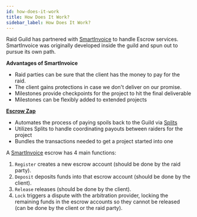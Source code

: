 ```yaml
---
id: how-does-it-work
title: How Does It Work?
sidebar_label: How Does It Work?
---
```


Raid Guild has partnered with [SmartInvoice](https://smartinvoice.xyz) to handle Escrow services. SmartInvoice was originally developed inside the guild and spun out to pursue its own path.

**Advantages of SmartInvoice**

- Raid parties can be sure that the client has the money to pay for the raid.
- The client gains protections in case we don't deliver on our promise.
- Milestones provide checkpoints for the project to hit the final deliverable
- Milestones can be flexibly added to extended projects

[**Escrow Zap**](./zap.md)

- Automates the process of paying spoils back to the Guild via [Splits](https://splits.org)
- Utilizes Splits to handle coordinating payouts between raiders for the project
- Bundles the transactions needed to get a project started into one

A [SmartInvoice](https://smartinvoice.xyz) escrow has 4 main functions:

1. `Register` creates a new escrow account (should be done by the raid party).
2. `Deposit` deposits funds into that escrow account (should be done by the client).
3. `Release` releases (should be done by the client).
4. `Lock` triggers a dispute with the arbitration provider, locking the remaining funds in the escrow accounts so they cannot be released (can be done by the client or the raid party).
